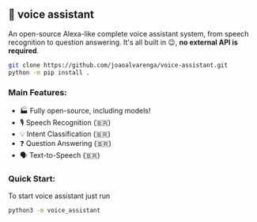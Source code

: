 ## 🤖 voice assistant
An open-source Alexa-like  complete voice assistant system, from speech recognition to question answering. It's all built in 😉, **no external API is required**.

```bash
git clone https://github.com/joaoalvarenga/voice-assistant.git
python -m pip install .
```

### Main Features:
- 🏭 Fully open-source, including models!
- 🎙️ Speech Recognition (🇧🇷)
- 💡 Intent Classification (🇧🇷)
- ❓ Question Answering (🇧🇷)
- 🗣️ Text-to-Speech (🇧🇷)

### Quick Start:

To start voice assistant just run
```bash
python3 -m voice_assistant
```